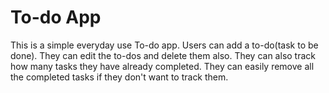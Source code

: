 # To-do App
This is a simple everyday use To-do app. Users can add a to-do(task to be done). They can edit the to-dos and delete them also. They can also track how many tasks they have already completed. They can easily remove all the completed tasks if they don't want to track them.




